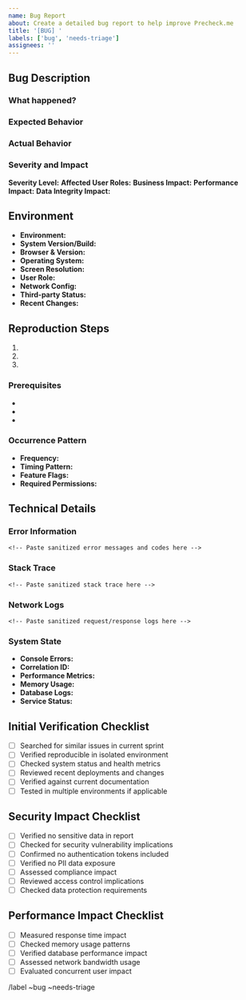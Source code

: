 ```yaml
---
name: Bug Report
about: Create a detailed bug report to help improve Precheck.me
title: '[BUG] '
labels: ['bug', 'needs-triage']
assignees: ''
---
```


<!--
SECURITY NOTICE: 
- DO NOT include any sensitive information, authentication tokens, or PII data
- Sanitize all logs and error messages before posting
- Mask or remove any confidential business data
-->

## Bug Description
### What happened?
<!-- Provide a clear and concise description of the bug -->

### Expected Behavior
<!-- Reference the technical specifications and describe what should have happened -->

### Actual Behavior
<!-- Describe what actually happened with detailed observations -->

### Severity and Impact
**Severity Level:** <!-- Critical/High/Medium/Low -->
**Affected User Roles:** <!-- HR/Candidate/Admin/System -->
**Business Impact:** <!-- Describe the business impact -->
**Performance Impact:** <!-- Include relevant metrics if applicable -->
**Data Integrity Impact:** <!-- Describe any data integrity concerns -->

## Environment
- **Environment:** <!-- Production/Staging/Development -->
- **System Version/Build:** <!-- e.g., v1.2.3-build.456 -->
- **Browser & Version:** <!-- e.g., Chrome 120.0.6099.109 -->
- **Operating System:** <!-- e.g., Windows 11 22H2 -->
- **Screen Resolution:** <!-- e.g., 1920x1080 -->
- **User Role:** <!-- e.g., HR Manager -->
- **Network Config:** <!-- If relevant -->
- **Third-party Status:** <!-- Status of integrated services -->
- **Recent Changes:** <!-- Any recent deployments or changes -->

## Reproduction Steps
1. <!-- Step-by-step guide to reproduce -->
2. <!-- Include all necessary steps -->
3. <!-- Be specific about user actions -->

### Prerequisites
- <!-- List any required test data (sanitized) -->
- <!-- Note configuration requirements -->
- <!-- Specify environment setup needs -->

### Occurrence Pattern
- **Frequency:** <!-- e.g., Always, Intermittent (30% of attempts) -->
- **Timing Pattern:** <!-- e.g., During peak hours, After system idle -->
- **Feature Flags:** <!-- List any relevant feature toggles -->
- **Required Permissions:** <!-- Specify needed access levels -->

## Technical Details
### Error Information
```
<!-- Paste sanitized error messages and codes here -->
```

### Stack Trace
```
<!-- Paste sanitized stack trace here -->
```

### Network Logs
```
<!-- Paste sanitized request/response logs here -->
```

### System State
- **Console Errors:** <!-- List relevant console errors -->
- **Correlation ID:** <!-- Include system correlation ID -->
- **Performance Metrics:** <!-- Include relevant metrics -->
- **Memory Usage:** <!-- Include memory statistics -->
- **Database Logs:** <!-- Include sanitized query logs if applicable -->
- **Service Status:** <!-- List dependency statuses -->

## Initial Verification Checklist
<!-- Mark completed items with an [x] -->
- [ ] Searched for similar issues in current sprint
- [ ] Verified reproducible in isolated environment
- [ ] Checked system status and health metrics
- [ ] Reviewed recent deployments and changes
- [ ] Verified against current documentation
- [ ] Tested in multiple environments if applicable

## Security Impact Checklist
- [ ] Verified no sensitive data in report
- [ ] Checked for security vulnerability implications
- [ ] Confirmed no authentication tokens included
- [ ] Verified no PII data exposure
- [ ] Assessed compliance impact
- [ ] Reviewed access control implications
- [ ] Checked data protection requirements

## Performance Impact Checklist
- [ ] Measured response time impact
- [ ] Checked memory usage patterns
- [ ] Verified database performance impact
- [ ] Assessed network bandwidth usage
- [ ] Evaluated concurrent user impact

<!-- 
Auto-labeling will be applied based on:
- priority-${severity}
- component-${name}
- env-${environment}
- impact-${scope}
- security-${level}
-->

/label ~bug ~needs-triage